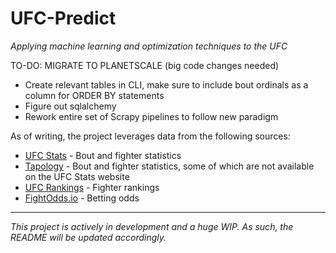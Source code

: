 # UFC-Predict

_Applying machine learning and optimization techniques to the UFC_


TO-DO: MIGRATE TO PLANETSCALE (big code changes needed)
- Create relevant tables in CLI, make sure to include bout ordinals as a column for ORDER BY statements
- Figure out sqlalchemy
- Rework entire set of Scrapy pipelines to follow new paradigm

As of writing, the project leverages data from the following sources:
- [UFC Stats](http://ufcstats.com/statistics/events/completed) - Bout and fighter statistics
- [Tapology](https://www.tapology.com/fightcenter) - Bout and fighter statistics, some of which are not available on the UFC Stats website
- [UFC Rankings](https://www.ufc.com/rankings) - Fighter rankings
- [FightOdds.io](https://fightodds.io/upcoming-mma-events/ufc) - Betting odds

---
*This project is actively in development and a huge WIP. As such, the README will be updated accordingly.*
